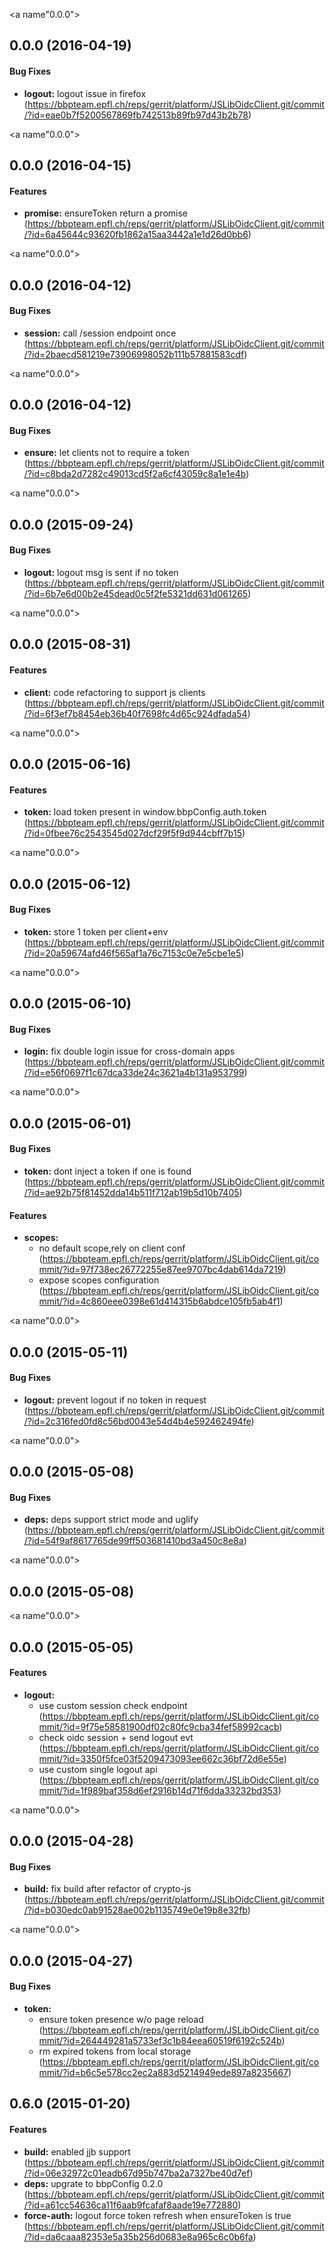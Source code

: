 <a name"0.0.0"></a>
## 0.0.0 (2016-04-19)


#### Bug Fixes

* **logout:** logout issue in firefox (https://bbpteam.epfl.ch/reps/gerrit/platform/JSLibOidcClient.git/commit/?id=eae0b7f5200567869fb742513b89fb97d43b2b78)


<a name"0.0.0"></a>
## 0.0.0 (2016-04-15)


#### Features

* **promise:** ensureToken return a promise (https://bbpteam.epfl.ch/reps/gerrit/platform/JSLibOidcClient.git/commit/?id=6a45644c93620fb1862a15aa3442a1e1d26d0bb6)


<a name"0.0.0"></a>
## 0.0.0 (2016-04-12)


#### Bug Fixes

* **session:** call /session endpoint once (https://bbpteam.epfl.ch/reps/gerrit/platform/JSLibOidcClient.git/commit/?id=2baecd581219e73906998052b111b57881583cdf)


<a name"0.0.0"></a>
## 0.0.0 (2016-04-12)


#### Bug Fixes

* **ensure:** let clients not to require a token (https://bbpteam.epfl.ch/reps/gerrit/platform/JSLibOidcClient.git/commit/?id=c8bda2d7282c49013cd5f2a6cf43059c8a1e1e4b)


<a name"0.0.0"></a>
## 0.0.0 (2015-09-24)


#### Bug Fixes

* **logout:** logout msg is sent if no token (https://bbpteam.epfl.ch/reps/gerrit/platform/JSLibOidcClient.git/commit/?id=6b7e6d00b2e45dead0c5f2fe5321dd631d061265)


<a name"0.0.0"></a>
## 0.0.0 (2015-08-31)


#### Features

* **client:** code refactoring to support js clients (https://bbpteam.epfl.ch/reps/gerrit/platform/JSLibOidcClient.git/commit/?id=6f3ef7b8454eb36b40f7698fc4d65c924dfada54)


<a name"0.0.0"></a>
## 0.0.0 (2015-06-16)


#### Features

* **token:** load token present in window.bbpConfig.auth.token (https://bbpteam.epfl.ch/reps/gerrit/platform/JSLibOidcClient.git/commit/?id=0fbee76c2543545d027dcf29f5f9d944cbff7b15)


<a name"0.0.0"></a>
## 0.0.0 (2015-06-12)


#### Bug Fixes

* **token:** store 1 token per client+env (https://bbpteam.epfl.ch/reps/gerrit/platform/JSLibOidcClient.git/commit/?id=20a59674afd46f565af1a76c7153c0e7e5cbe1e5)


<a name"0.0.0"></a>
## 0.0.0 (2015-06-10)


#### Bug Fixes

* **login:** fix double login issue for cross-domain apps (https://bbpteam.epfl.ch/reps/gerrit/platform/JSLibOidcClient.git/commit/?id=e56f0697f1c67dca33de24c3621a4b131a953799)


<a name"0.0.0"></a>
## 0.0.0 (2015-06-01)


#### Bug Fixes

* **token:** dont inject a token if one is found (https://bbpteam.epfl.ch/reps/gerrit/platform/JSLibOidcClient.git/commit/?id=ae92b75f81452dda14b511f712ab19b5d10b7405)


#### Features

* **scopes:**
  * no default scope,rely on client conf (https://bbpteam.epfl.ch/reps/gerrit/platform/JSLibOidcClient.git/commit/?id=97f738ec26772255e87ee9707bc4dab614da7219)
  * expose scopes configuration (https://bbpteam.epfl.ch/reps/gerrit/platform/JSLibOidcClient.git/commit/?id=4c860eee0398e61d414315b6abdce105fb5ab4f1)


<a name"0.0.0"></a>
## 0.0.0 (2015-05-11)


#### Bug Fixes

* **logout:** prevent logout if no token in request (https://bbpteam.epfl.ch/reps/gerrit/platform/JSLibOidcClient.git/commit/?id=2c316fed0fd8c56bd0043e54d4b4e592462494fe)


<a name"0.0.0"></a>
## 0.0.0 (2015-05-08)


#### Bug Fixes

* **deps:** deps support strict mode and uglify (https://bbpteam.epfl.ch/reps/gerrit/platform/JSLibOidcClient.git/commit/?id=54f9af8617765de99ff503681410bd3a450c8e8a)


<a name"0.0.0"></a>
## 0.0.0 (2015-05-08)


<a name"0.0.0"></a>
## 0.0.0 (2015-05-05)


#### Features

* **logout:**
  * use custom session check endpoint (https://bbpteam.epfl.ch/reps/gerrit/platform/JSLibOidcClient.git/commit/?id=9f75e58581900df02c80fc9cba34fef58992cacb)
  * check oidc session + send logout evt (https://bbpteam.epfl.ch/reps/gerrit/platform/JSLibOidcClient.git/commit/?id=3350f5fce03f5209473093ee662c36bf72d6e55e)
  * use custom single logout api (https://bbpteam.epfl.ch/reps/gerrit/platform/JSLibOidcClient.git/commit/?id=1f989baf358d6ef2916b14d71f6dda33232bd353)


<a name"0.0.0"></a>
## 0.0.0 (2015-04-28)


#### Bug Fixes

* **build:** fix build after refactor of crypto-js (https://bbpteam.epfl.ch/reps/gerrit/platform/JSLibOidcClient.git/commit/?id=b030edc0ab91528ae002b1135749e0e19b8e32fb)


<a name"0.0.0"></a>
## 0.0.0 (2015-04-27)


#### Bug Fixes

* **token:**
  * ensure token presence w/o page reload (https://bbpteam.epfl.ch/reps/gerrit/platform/JSLibOidcClient.git/commit/?id=264449281a5733ef3c1b84eea60519f6192c524b)
  * rm expired tokens from local storage (https://bbpteam.epfl.ch/reps/gerrit/platform/JSLibOidcClient.git/commit/?id=b6c5e578cc2ec2a883d5214949ede897a8235667)


<a name="0.6.0"></a>
## 0.6.0 (2015-01-20)


#### Features

* **build:** enabled jjb support (https://bbpteam.epfl.ch/reps/gerrit/platform/JSLibOidcClient.git/commit/?id=06e32972c01eadb67d95b747ba2a7327be40d7ef)
* **deps:** upgrate to bbpConfig 0.2.0 (https://bbpteam.epfl.ch/reps/gerrit/platform/JSLibOidcClient.git/commit/?id=a61cc54636ca11f6aab9fcafaf8aade19e772880)
* **force-auth:** logout force token refresh when ensureToken is true (https://bbpteam.epfl.ch/reps/gerrit/platform/JSLibOidcClient.git/commit/?id=da6caaa82353e5a35b256d0683e8a965c6c0b6fa)


